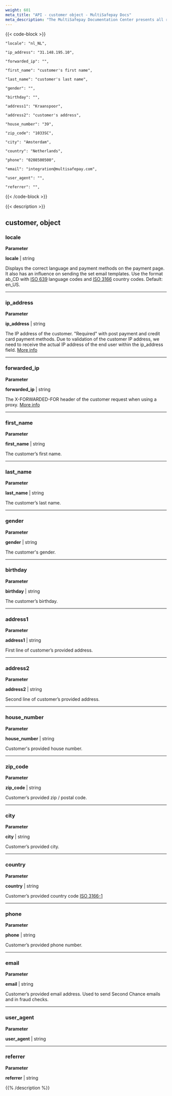```yaml
---
weight: 601
meta_title: "API - customer object - MultiSafepay Docs"
meta_description: "The MultiSafepay Documentation Center presents all relevant information about our Plugins and API. You can also find support pages for payment methods, tools and general questions as well as the contact details of our Support and Integration Teams."
---
```

{{< code-block >}}
```shell 
"locale": "nl_NL",
```

```shell
"ip_address": "31.148.195.10",
```

```shell 
"forwarded_ip": "",
```

```shell
"first_name": "customer's first name",
```

```shell
"last_name": "customer's last name",
```

```shell
"gender": "",
```

```shell
"birthday": "",
```

```shell 
"address1": "Kraanspoor",
```

```shell 
"address2": "customer's address",
```

```shell 
"house_number": "39",
```

```shell 
"zip_code": "1033SC",
```

```shell 
"city": "Amsterdam",
```

```shell 
"country": "Netherlands",
```

```shell 
"phone": "0208500500",
```

```shell 
"email": "integration@multisafepay.com",
```

```shell 
"user_agent": "",
```

```shell 
"referrer": "",
```

{{< /code-block >}}

{{< description >}}
## customer, object
### locale 


**Parameter**

__locale__ | string

Displays the correct language and payment methods on the payment page. It also has an influence on sending the set email templates. Use the format ab_CD with [ISO 639](https://www.iso.org/iso-639-language-codes.html) language codes and [ISO 3166](https://www.iso.org/iso-3166-country-codes.html) country codes. Default: en_US. 

----------------


### ip_address

**Parameter**

__ip_address__ | string

The IP address of the customer. "Required" with post payment and credit card payment methods. Due to validation of the customer IP address, we need to receive the actual IP address of the end user within the ip_address field. [More info](/faq/api/ip_address)       

----------------

### forwarded_ip

**Parameter**

__forwarded_ip__ | string

The X-FORWARDED-FOR header of the customer request when using a proxy. [More info](/faq/api/ip_address)                                 

----------------

### first_name

**Parameter**

__first_name__ | string

The customer’s first name.

----------------

### last_name

**Parameter**

__last_name__ | string

The customer’s last name.   

----------------

### gender

**Parameter**

__gender__ | string

The customer's gender.   

----------------

### birthday

**Parameter**

__birthday__ | string

The customer’s birthday.

----------------

### address1

**Parameter**

__address1__ | string

First line of customer’s provided address. 

----------------

### address2

**Parameter**

__address2__ | string

Second line of customer’s provided address. 

----------------

### house_number

**Parameter**

__house_number__ | string

Customer's provided house number.   

----------------

### zip_code

**Parameter**

__zip_code__ | string

Customer’s provided zip / postal code.                                                 

----------------

### city

**Parameter**

__city__ | string

Customer’s provided city.                                           

----------------

### country

**Parameter**

__country__ | string

Customer’s provided country code [ISO 3166-1](https://www.iso.org/iso-3166-country-codes.html)

----------------

### phone

**Parameter**

__phone__ | string

Customer’s provided phone number. 

----------------

### email

**Parameter**

__email__ | string

Customer’s provided email address. Used to send Second Chance emails and in fraud checks.

----------------

### user_agent

**Parameter**

__user_agent__ | string

----------------

### referrer

**Parameter**

__referrer__ | string


{{% /description %}}
